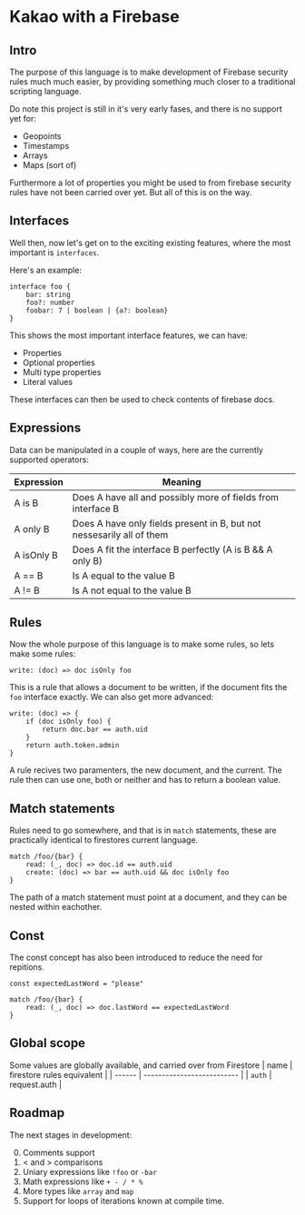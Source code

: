 # Kakao with a Firebase

## Intro

The purpose of this language is to make development of Firebase security rules much much easier, by providing something much closer to a traditional scripting language.

Do note this project is still in it's very early fases, and there is no support yet for:

-   Geopoints
-   Timestamps
-   Arrays
-   Maps (sort of)

Furthermore a lot of properties you might be used to from firebase security rules have not been carried over yet. But all of this is on the way.

## Interfaces

Well then, now let's get on to the exciting existing features, where the most important is `interfaces`.

Here's an example:

```
interface foo {
    bar: string
    foo?: number
    foobar: 7 | boolean | {a?: boolean}
}
```

This shows the most important interface features, we can have:

-   Properties
-   Optional properties
-   Multi type properties
-   Literal values

These interfaces can then be used to check contents of firebase docs.

## Expressions

Data can be manipulated in a couple of ways, here are the currently supported operators:

| Expression | Meaning                                                               |
| ---------- | --------------------------------------------------------------------- |
| A is B     | Does A have all and possibly more of fields from interface B          |
| A only B   | Does A have only fields present in B, but not nessesarily all of them |
| A isOnly B | Does A fit the interface B perfectly (A is B && A only B)             |
| A == B     | Is A equal to the value B                                             |
| A != B     | Is A not equal to the value B                                         |

## Rules

Now the whole purpose of this language is to make some rules, so lets make some rules:

```
write: (doc) => doc isOnly foo
```

This is a rule that allows a document to be written, if the document fits the `foo` interface exactly. We can also get more advanced:

```
write: (doc) => {
    if (doc isOnly foo) {
        return doc.bar == auth.uid
    }
    return auth.token.admin
}
```

A rule recives two paramenters, the new document, and the current. The rule then can use one, both or neither and has to return a boolean value.

## Match statements

Rules need to go somewhere, and that is in `match` statements, these are practically identical to firestores current language.

```
match /foo/{bar} {
    read: (_, doc) => doc.id == auth.uid
    create: (doc) => bar == auth.uid && doc isOnly foo
}
```

The path of a match statement must point at a document, and they can be nested within eachother.

## Const

The const concept has also been introduced to reduce the need for repitions.

```
const expectedLastWord = "please"

match /foo/{bar} {
    read: (_, doc) => doc.lastWord == expectedLastWord
}
```

## Global scope

Some values are globally available, and carried over from Firestore
| name | firestore rules equivalent |
| ------ | -------------------------- |
| `auth` | request.auth |

## Roadmap

The next stages in development:

0. Comments support
1. < and > comparisons
1. Uniary expressions like `!foo` or `-bar`
1. Math expressions like `+ - / * %`
1. More types like `array` and `map`
1. Support for loops of iterations known at compile time.
